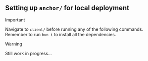 ## Setting up `anchor/` for local deployment

> [!IMPORTANT]
> Navigate to `client/` before running any of the following commands. <br>
> Remember to run `bun i` to install all the dependencies.

> [!WARNING]
> Still work in progress...
